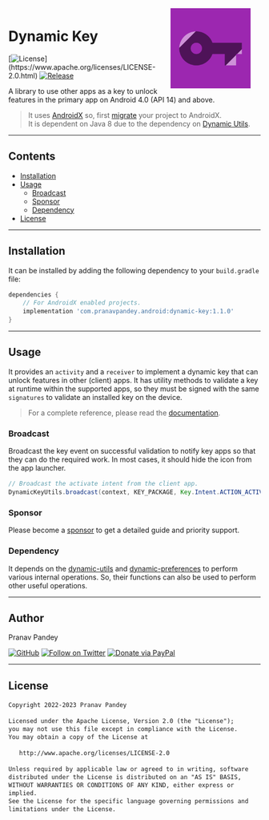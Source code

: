 <img src="./graphics/icon.png" width="160" height="160" align="right" hspace="20">

# Dynamic Key

[![License](https://img.shields.io/badge/license-Apache%202-4EB1BA.svg?)](https://www.apache.org/licenses/LICENSE-2.0.html)
[![Release](https://img.shields.io/maven-central/v/com.pranavpandey.android/dynamic-key)](https://search.maven.org/artifact/com.pranavpandey.android/dynamic-key)

A library to use other apps as a key to unlock features in the primary app on Android 
4.0 (API 14) and above.

> It uses [AndroidX][androidx] so, first [migrate][androidx-migrate] your project to AndroidX.
<br/>It is dependent on Java 8 due to the dependency on [Dynamic Utils][dynamic-utils].

---

## Contents

- [Installation](#installation)
- [Usage](#usage)
    - [Broadcast](#broadcast)
    - [Sponsor](#sponsor)
    - [Dependency](#dependency)
- [License](#license)

---

## Installation

It can be installed by adding the following dependency to your `build.gradle` file:

```groovy
dependencies {
    // For AndroidX enabled projects.
    implementation 'com.pranavpandey.android:dynamic-key:1.1.0'
}
```

---

## Usage

It provides an `activity` and a `receiver` to implement a dynamic key that can unlock features
in other (client) apps. It has utility methods to validate a key at runtime within the supported 
apps, so they must be signed with the same `signatures` to validate an installed key on the device.

> For a complete reference, please read the [documentation][documentation].

### Broadcast

Broadcast the key event on successful validation to notify key apps so that they can do
the required work. In most cases, it should hide the icon from the app launcher.

```java
// Broadcast the activate intent from the client app.
DynamicKeyUtils.broadcast(context, KEY_PACKAGE, Key.Intent.ACTION_ACTIVATE);
```

### Sponsor

Please become a [sponsor][sponsor] to get a detailed guide and priority support.

### Dependency

It depends on the [dynamic-utils][dynamic-utils] and [dynamic-preferences][dynamic-preferences]
to perform various internal operations. So, their functions can also be used to perform other
useful operations.

---

## Author

Pranav Pandey

[![GitHub](https://img.shields.io/github/followers/pranavpandey?label=GitHub&style=social)](https://github.com/pranavpandey)
[![Follow on Twitter](https://img.shields.io/twitter/follow/pranavpandeydev?label=Follow&style=social)](https://twitter.com/intent/follow?screen_name=pranavpandeydev)
[![Donate via PayPal](https://img.shields.io/static/v1?label=Donate&message=PayPal&color=blue)](https://paypal.me/pranavpandeydev)

---

## License

    Copyright 2022-2023 Pranav Pandey

    Licensed under the Apache License, Version 2.0 (the "License");
    you may not use this file except in compliance with the License.
    You may obtain a copy of the License at

       http://www.apache.org/licenses/LICENSE-2.0

    Unless required by applicable law or agreed to in writing, software
    distributed under the License is distributed on an "AS IS" BASIS,
    WITHOUT WARRANTIES OR CONDITIONS OF ANY KIND, either express or implied.
    See the License for the specific language governing permissions and
    limitations under the License.


[androidx]: https://developer.android.com/jetpack/androidx
[androidx-migrate]: https://developer.android.com/jetpack/androidx/migrate
[documentation]: https://pranavpandey.github.io/dynamic-key
[sponsor]: https://github.com/sponsors/pranavpandey
[dynamic-utils]: https://github.com/pranavpandey/dynamic-utils
[dynamic-preferences]: https://github.com/pranavpandey/dynamic-preferences
